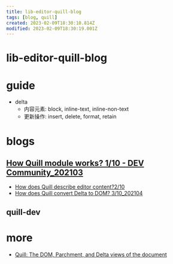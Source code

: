 ```yaml
---
title: lib-editor-quill-blog
tags: [blog, quill]
created: 2023-02-09T18:30:10.814Z
modified: 2023-02-09T18:30:19.001Z
---
```


# lib-editor-quill-blog

# guide

- delta
  - 内容元素: block, inline-text, inline-non-text
  - 更新操作: insert, delete, format, retain
# blogs

## [How Quill module works? 1/10 - DEV Community_202103](https://dev.to/kagol/how-quill-module-works-319f)

- [How does Quill describe editor content?2/10](https://dev.to/kagol/how-does-quill-describe-editor-content-1i5g)
- [How does Quill convert Delta to DOM? 3/10_202104](https://dev.to/kagol/how-does-quill-convert-delta-to-dom-2664)

## quill-dev

# more
- [Quill: The DOM, Parchment, and Delta views of the document](http://billauer.co.il/blog/2021/12/quill-document-views/)
